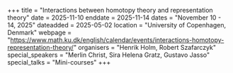 +++
title = "Interactions between homotopy theory and representation theory"
date = 2025-11-10
enddate = 2025-11-14
dates = "November 10 - 14, 2025"
dateadded = 2025-05-02
location = "University of Copenhagen, Denmark"
webpage = "https://www.math.ku.dk/english/calendar/events/interactions-homotopy-representation-theory/"
organisers = "Henrik Holm, Robert Szafarczyk"
special_speakers = "Merlin Christ, Sira Helena Gratz, Gustavo Jasso"
special_talks = "Mini-courses"
+++
